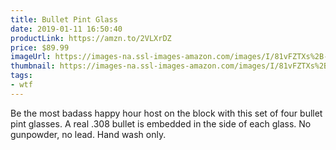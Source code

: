 ```yaml
---
title: Bullet Pint Glass
date: 2019-01-11 16:50:40
productLink: https://amzn.to/2VLXrDZ
price: $89.99
imageUrl: https://images-na.ssl-images-amazon.com/images/I/81vFZTXs%2B-L._SX679_.jpg
thumbnail: https://images-na.ssl-images-amazon.com/images/I/81vFZTXs%2B-L._SR600,315_.jpg
tags:
- wtf
---
```


Be the most badass happy hour host on the block with this set of four bullet pint glasses. A real .308 bullet is embedded in the side of each glass. No gunpowder, no lead. Hand wash only.